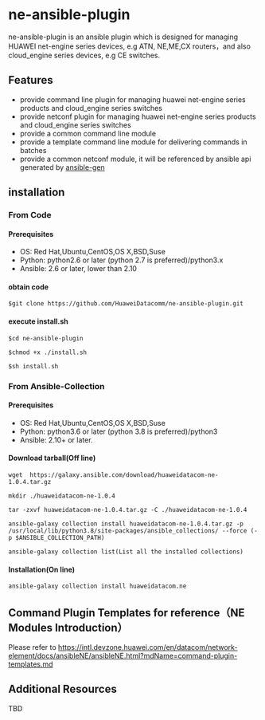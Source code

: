 # **ne-ansible-plugin**
ne-ansible-plugin is an ansible plugin which is designed for managing HUAWEI net-engine series devices, e.g ATN,
NE,ME,CX routers，and also cloud_engine series devices, e.g CE switches.

## **Features**
- provide command line plugin for managing huawei net-engine series products and cloud_engine series switches
- provide netconf plugin for managing huawei net-engine series products and cloud_engine series switches
- provide a common command line module 
- provide a template command line module for delivering commands in batches
- provide a common netconf module, it will be referenced by ansible api generated by [ansible-gen](https://github.com/HuaweiDatacomm/ansible-gen)

[]()

## installation
### From Code
#### Prerequisites

- OS: Red Hat,Ubuntu,CentOS,OS X,BSD,Suse
- Python:  python2.6 or later (python 2.7 is preferred)/python3.x
- Ansible: 2.6 or later, lower than 2.10

#### obtain code

```
$git clone https://github.com/HuaweiDatacomm/ne-ansible-plugin.git
```

#### execute install.sh

```
$cd ne-ansible-plugin
```

```
$chmod +x ./install.sh
```

```
$sh install.sh
```
### From Ansible-Collection
#### Prerequisites

- OS: Red Hat,Ubuntu,CentOS,OS X,BSD,Suse
- Python:  python3.6 or later (python 3.8 is preferred)/python3
- Ansible: 2.10+ or later.

#### Download tarball(Off line)
```
wget  https://galaxy.ansible.com/download/huaweidatacom-ne-1.0.4.tar.gz
```

```
mkdir ./huaweidatacom-ne-1.0.4
```

```
tar -zxvf huaweidatacom-ne-1.0.4.tar.gz -C ./huaweidatacom-ne-1.0.4
```

```
ansible-galaxy collection install huaweidatacom-ne-1.0.4.tar.gz -p /usr/local/lib/python3.8/site-packages/ansible_collections/ --force (-p $ANSIBLE_COLLECTION_PATH)
```

```
ansible-galaxy collection list(List all the installed collections)
```
#### Installation(On line)
```
ansible-galaxy collection install huaweidatacom.ne
```
## Command Plugin Templates for reference（NE Modules Introduction）
Please refer to https://intl.devzone.huawei.com/en/datacom/network-element/docs/ansibleNE/ansibleNE.html?mdName=command-plugin-templates.md
## Additional Resources
TBD
